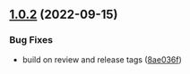 ## [1.0.2](https://github.com/SocialGouv/actions-runner/compare/v1.0.1...v1.0.2) (2022-09-15)


### Bug Fixes

* build on review and release tags ([8ae036f](https://github.com/SocialGouv/actions-runner/commit/8ae036fac57ee0fe02a33338d5ab4b07b432701f))
